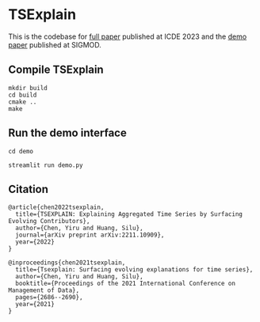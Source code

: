 # TSExplain

This is the codebase for [full paper](https://arxiv.org/pdf/2211.10909.pdf) published at ICDE 2023 and the [demo paper](https://dl.acm.org/doi/abs/10.1145/3514221.3520153) published at SIGMOD. 

## Compile TSExplain

```
mkdir build
cd build
cmake ..
make
```

## Run the demo interface

```
cd demo 

streamlit run demo.py
```


## Citation 
```
@article{chen2022tsexplain,
  title={TSEXPLAIN: Explaining Aggregated Time Series by Surfacing Evolving Contributors},
  author={Chen, Yiru and Huang, Silu},
  journal={arXiv preprint arXiv:2211.10909},
  year={2022}
}

@inproceedings{chen2021tsexplain,
  title={Tsexplain: Surfacing evolving explanations for time series},
  author={Chen, Yiru and Huang, Silu},
  booktitle={Proceedings of the 2021 International Conference on Management of Data},
  pages={2686--2690},
  year={2021}
}
```

